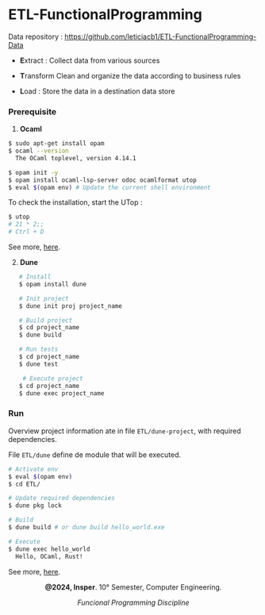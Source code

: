 # ETL-FunctionalProgramming
Data repository : https://github.com/leticiacb1/ETL-FunctionalProgramming-Data

* **E**xtract : Collect data from various sources 

* **T**ransform Clean and organize the data according to business rules 

* **L**oad : Store the data in a destination data store

### Prerequisite

1. **Ocaml**
```bash
$ sudo apt-get install opam
$ ocaml --version
  The OCaml toplevel, version 4.14.1

$ opam init -y
$ opam install ocaml-lsp-server odoc ocamlformat utop
$ eval $(opam env) # Update the current shell environment
```
To check the installation, start the UTop :

```bash
$ utop
# 21 * 2;;
# Ctrl + D 
```
See more, [here](https://ocaml.org/docs/installing-ocaml).

2. **Dune**

```bash
   # Install
   $ opam install dune

   # Init project
   $ dune init proj project_name

   # Build project
   $ cd project_name
   $ dune build

   # Run tests
   $ cd project_name
   $ dune test

    # Execute project
   $ cd project_name
   $ dune exec project_name
```

### Run

Overview project information ate in file `ETL/dune-project`, with required dependencies.

File `ETL/dune` define de module that will be executed.

```bash
# Activate env
$ eval $(opam env) 
$ cd ETL/

# Update required dependencies
$ dune pkg lock

# Build
$ dune build # or dune build hello_world.exe

# Execute
$ dune exec hello_world
  Hello, OCaml, Rust! 
```

See more, [here](https://dune.readthedocs.io/en/stable/quick-start.html).


<div align="center">
  
**@2024, Insper**. 10° Semester, Computer Engineering.

_Funcional Programming Discipline_
  
</div>

